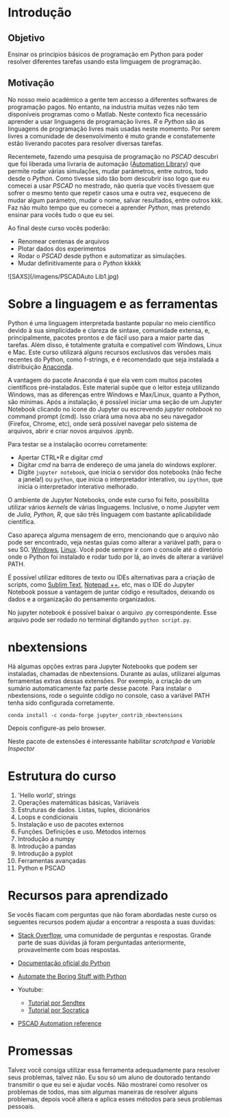 # Introdução

## Objetivo
Ensinar os princípios básicos de programação em Python para poder resolver diferentes tarefas usando esta limguagem de programação. 

## Motivação

No nosso meio académico a gente tem accesso a diferentes softwares de programação pagos. No entanto, na industria muitas vezes não tem disponíveis programas como o Matlab. Neste contexto fica necessário aprender a usar linguagens de programação livres. *R* e *Python* são as linguagens de programação livres mais usadas neste momemto. Por serem livres a comunidade de desenvolvimento é muto grande e constatemente estão liverando pacotes para resolver diversas tarefas. 

Recentemete, fazendo uma pesquisa de programação no *PSCAD* descubri que foi liberada uma livraría de automação ([Automation Library](https://hvdc.ca/pscad/automationlibrary)) que permite rodar várias simulações, mudar parámetros, entre outros, todo desde o *Python*. Como tivesse sido tão bom descubrir isso logo que eu comecei a usar *PSCAD* no mestrado, não queria que vocês tivessem que sofrer o mesmo tento que repetir casos uma e outra vez, esqueceno de mudar algum parámetro, mudar o nome, salvar resultados, entre outros kkk. Faz não muito tempo que eu comecei a aprender *Python*, mas pretendo ensinar para vocês tudo o que eu sei.

Ao final deste curso vocês poderão:

* Renomear centenas de arquivos
* Plotar dados dos experimentos
* Rodar o *PSCAD* desde python e automatizar as simulações.
* Mudar definitivamente para o *Python* kkkkk

![SAXS](/imagens/PSCADAuto Lib1.jpg)

# Sobre a linguagem e as ferramentas

Python é uma linguagem interpretada bastante popular no meio científico devido à sua simplicidade e clareza de sintaxe, comunidade extensa, e, principalmente, pacotes prontos e de fácil uso para a maior parte das tarefas. Além disso, é totalmente gratuíta e compatível com Windows, Linux e Mac. Este curso utilizará alguns recursos exclusivos das versões mais recentes do Python, como f-strings, e é recomendado que seja instalada a distribuição [Anaconda](https://www.anaconda.com/download/). 

A vantagem do pacote Anaconda é que ela vem com muitos pacotes científicos pré-instalados. Este material supõe que o leitor esteja utilizando Windows, mas as diferenças entre Windows e Max/Linux, quanto a Python, são mínimas. Após a instalação, é possível iniciar uma seção de um Jupyter Notebook clicando no ícone do Jupyter ou escrevendo *jupyter notebook* no command prompt (cmd). Isso criará uma nova aba no seu navegador (Firefox, Chrome, etc), onde será possível navegar pelo sistema de arquivos, abrir e criar novos arquivos .ipynb.

Para testar se a instalação ocorreu corretamente:

* Apertar CTRL+R e digitar *cmd*
* Digitar *cmd* na barra de endereço de uma janela do windows explorer.
* Digite ```jupyter notebook```, que inicia o servidor dos notebooks (não feche a janela!) ou ```python```, que inicia o interpretador interativo, ou ```ipython```, que inicia o interpretador interativo melhorado.

O ambiente de Jupyter Notebooks, onde este curso foi feito, possibilita utilizar vários *kernels* de várias linguagems. Inclusive, o nome Jupyter vem de *Julia, Python, R*, que são três linguagem com bastante aplicabilidade científica.

Caso apareça alguma mensagem de erro, mencionando que o arquivo não pode ser encontrado, veja nestas guias como alterar a variável path, para o seu SO. [Windows](https://www.computerhope.com/issues/ch000549.htm), [Linux](https://linuxconfig.org/linux-path-environment-variable). Você pode sempre ir com o console até o diretório onde o Python foi instalado e rodar tudo por lá, ao invés de alterar a variável PATH.

É possível utilizar editores de texto ou IDEs alternativas para a criação de scripts, como [Sublim Text](https://www.sublimetext.com/), [Notepad ++](https://notepad-plus-plus.org/download/v7.5.8.html), etc, mas o IDE do Jupyter Notebook possue a vantagem de juntar código e resultados, deixando os dados e a organização do pensamento organizados.

No jupyter notebook é possível baixar o arquivo .py correspondente. Esse arquivo pode ser rodado  no terminal digitando ```python script.py```.

# nbextensions

Há algumas opções extras para Jupyter Notebooks que podem ser instaladas, chamadas de nbextensions. Durante as aulas, utilizarei algumas ferramentas extras dessas extensões. Por exemplo, a criação de um sumário automaticamente faz parte desse pacote. Para instalar o nbextensions, rode o seguinte código no console, caso a variável PATH tenha sido configurada corretamente.

    conda install -c conda-forge jupyter_contrib_nbextensions
    
Depois configure-as pelo browser. 

Neste pacote de extensões é interessante habilitar *scratchpad* e *Variable Inspector* 


# Estrutura do curso

1. 'Hello world', strings
3. Operações matemáticas básicas, Variáveis
2. Estruturas de dados. Listas, tuples, dicionários
4. Loops e condicionais
6. Instalação e uso de pacotes externos
5. Funções. Definições e uso. Métodos internos
8. Introdução a numpy
9. Introdução a pandas
10. Introdução a pyplot
11. Ferramentas avançadas
12. Python e PSCAD

# Recursos para aprendizado

Se vocês fiacam com perguntas que não foram abordadas neste curso os seguentes recursos podem ajudar a encontrar a resposta a suas duvidas:

* [Stack Overflow](https://stackoverflow.com/), uma comunidade de perguntas e respostas. Grande parte de suas dúvidas já foram perguntadas anteriormente, provavelmente com boas respostas.
* [Documentação oficial do Python](https://docs.python.org/3/)
* [Automate the Boring Stuff with Python](https://automatetheboringstuff.com/)

* Youtube:
    * [Tutorial por Sendtex](https://www.youtube.com/watch?v=oVp1vrfL_w4&list=PLQVvvaa0QuDe8XSftW-RAxdo6OmaeL85M)
    * [Tutorial por Socratica](https://www.youtube.com/watch?v=bY6m6_IIN94&list=PLi01XoE8jYohWFPpC17Z-wWhPOSuh8Er-)
*  [PSCAD Automation reference](https://hvdc.ca/knowledge-base/topic:242/v:)

# Promessas

Talvez você consiga utilizar essa ferramenta adequadamente para resolver seus problemas, talvez não. Eu sou só um aluno de doutorado tentando transmitir o que eu sei e ajudar vocês. Não mostrarei como resolver os problemas de todos, mas sim algumas maneiras de resolver alguns problemas, depois você altera e aplica esses métodos para seus problemas pessoais.

